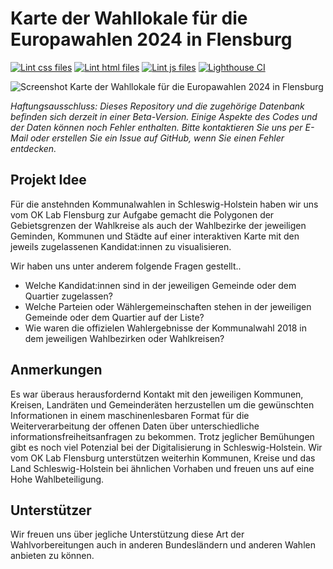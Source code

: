 # Karte der Wahllokale für die Europawahlen 2024 in Flensburg

[![Lint css files](https://github.com/oklabflensburg/open-elections-map/actions/workflows/lint-css.yml/badge.svg)](https://github.com/oklabflensburg/open-elections-map/actions/workflows/lint-css.yml)
[![Lint html files](https://github.com/oklabflensburg/open-elections-map/actions/workflows/lint-html.yml/badge.svg)](https://github.com/oklabflensburg/open-elections-map/actions/workflows/lint-html.yml)
[![Lint js files](https://github.com/oklabflensburg/open-elections-map/actions/workflows/lint-js.yml/badge.svg)](https://github.com/oklabflensburg/open-elections-map/actions/workflows/lint-js.yml)
[![Lighthouse CI](https://github.com/oklabflensburg/open-elections-map/actions/workflows/lighthouse.yml/badge.svg)](https://github.com/oklabflensburg/open-elections-map/actions/workflows/lighthouse.yml)

![Screenshot Karte der Wahllokale für die Europawahlen 2024 in Flensburg](https://github.com/oklabflensburg/open-local-elections-map/blob/dd4e91ebe5a72b3b76245b2490a6c1d514af3896/open_local_elections_map.jpg)

_Haftungsausschluss: Dieses Repository und die zugehörige Datenbank befinden sich derzeit in einer Beta-Version. Einige Aspekte des Codes und der Daten können noch Fehler enthalten. Bitte kontaktieren Sie uns per E-Mail oder erstellen Sie ein Issue auf GitHub, wenn Sie einen Fehler entdecken._


## Projekt Idee

Für die anstehnden Kommunalwahlen in Schleswig-Holstein haben wir uns vom OK Lab Flensburg zur Aufgabe gemacht die Polygonen der Gebietsgrenzen der Wahlkreise als auch der Wahlbezirke der jeweiligen Geminden, Kommunen und Städte auf einer interaktiven Karte mit den jeweils zugelassenen Kandidat:innen zu visualisieren.

Wir haben uns unter anderem folgende Fragen gestellt..

- Welche Kandidat:innen sind in der jeweiligen Gemeinde oder dem Quartier zugelassen?
- Welche Parteien oder Wählergemeinschaften stehen in der jeweiligen Gemeinde oder dem Quartier auf der Liste?
- Wie waren die offizielen Wahlergebnisse der Kommunalwahl 2018 in dem jeweiligen Wahlbezirken oder Wahlkreisen?


## Anmerkungen

Es war überaus herausfordernd Kontakt mit den jeweiligen Kommunen, Kreisen, Landräten und Gemeinderäten herzustellen um die gewünschten Informationen in einem maschinenlesbaren Format für die Weiterverarbeitung der offenen Daten über unterschiedliche informationsfreiheitsanfragen zu bekommen. Trotz jeglicher Bemühungen gibt es noch viel Potenzial bei der Digitalisierung in Schleswig-Holstein. Wir vom OK Lab Flensburg unterstützen weiterhin Kommunen, Kreise und das Land Schleswig-Holstein bei ähnlichen Vorhaben und freuen uns auf eine Hohe Wahlbeteiligung.


## Unterstützer

Wir freuen uns über jegliche Unterstützung diese Art der Wahlvorbereitungen auch in anderen Bundesländern und anderen Wahlen anbieten zu können.
